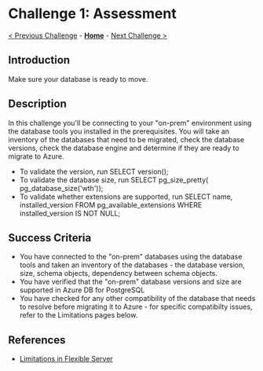 # Challenge 1: Assessment 

[< Previous Challenge](./00-prereqs.md) - **[Home](../README.md)** - [Next Challenge >](./02-size-analysis.md)

## Introduction

Make sure your database is ready to move.

## Description

In this challenge you'll be connecting to your "on-prem" environment using the database tools you installed in the prerequisites. You will take an inventory of the databases that need to be migrated, check the database versions, check the database engine and determine if they are ready to migrate to Azure. 

* To validate the version, run SELECT version();
* To validate the database size, run SELECT pg_size_pretty( pg_database_size('wth'));
* To validate whether extensions are supported, run SELECT name, installed_version FROM pg_available_extensions WHERE installed_version IS NOT NULL;

## Success Criteria

* You have connected to the "on-prem" databases using the database tools and taken an inventory of the databases - the database version, size, schema objects, dependency between schema objects.
* You have verified that the "on-prem" database versions and size are supported in Azure DB for PostgreSQL
* You have checked for any other compatibility of the database that needs to resolve before migrating it to Azure - for specific compatibilty issues, refer to the Limitations pages below.

## References

* [Limitations in Flexible Server](https://docs.microsoft.com/en-us/azure/postgresql/flexible-server/concepts-limits)
